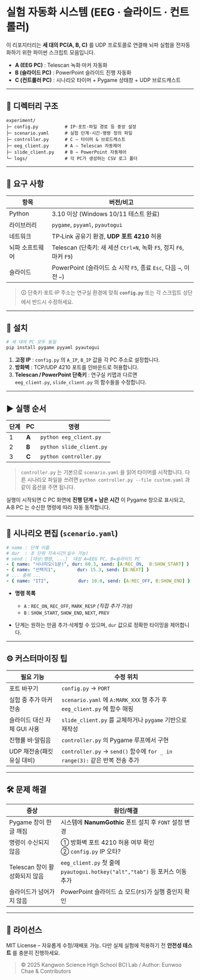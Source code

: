 # 실험 자동화 시스템 (EEG ‧ 슬라이드 ‧ 컨트롤러)

이 리포지터리는 **세 대의 PC(A, B, C)** 를 UDP 프로토콜로 연결해 뇌파 실험을 전자동화하기 위한 파이썬 스크립트 모음입니다.

* **A (EEG PC)** : Telescan 녹화·마커 자동화
* **B (슬라이드 PC)** : PowerPoint 슬라이드 진행 자동화
* **C (컨트롤러 PC)** : 시나리오 타이머 + Pygame 상태창 + UDP 브로드캐스트

---

## 📂 디렉터리 구조

```text
experiment/
├─ config.py          # IP·포트·파일 경로 등 중앙 설정
├─ scenario.yaml      # 실험 단계·시간·명령 정의 파일
├─ controller.py      # C – 타이머 & 브로드캐스트
├─ eeg_client.py      # A – Telescan 자동제어
├─ slide_client.py    # B – PowerPoint 자동제어
└─ logs/              # 각 PC가 생성하는 CSV 로그 폴더
```

---

## 🔧 요구 사항

| 항목       | 버전/비고                                                    |
| -------- | -------------------------------------------------------- |
| Python   | 3.10 이상 (Windows 10/11 테스트 완료)                           |
| 라이브러리    | `pygame`, `pyyaml`, `pyautogui`                          |
| 네트워크     | TP‑Link 공유기 환경, **UDP 포트 4210** 허용                       |
| 뇌파 소프트웨어 | Telescan (단축키: 새 세션 `Ctrl+N`, 녹화 `F5`, 정지 `F6`, 마커 `F9`) |
| 슬라이드     | PowerPoint (슬라이드 쇼 시작 `F5`, 종료 `Esc`, 다음 `→`, 이전 `←`)    |

> 🛈 단축키·포트·IP 주소는 연구실 환경에 맞춰 **`config.py`** 또는 각 스크립트 상단에서 반드시 수정하세요.

---

## 🚀 설치

```bash
# 세 대의 PC 모두 동일
pip install pygame pyyaml pyautogui
```

1. **고정 IP** : `config.py` 의 `A_IP`, `B_IP` 값을 각 PC 주소로 설정합니다.
2. **방화벽** : TCP/UDP 4210 포트를 인바운드로 허용합니다.
3. **Telescan / PowerPoint 단축키** : 연구실 키맵과 다르면 `eeg_client.py`, `slide_client.py` 의 함수들을 수정합니다.

---

## ▶️ 실행 순서

| 단계 | PC    | 명령                       |
| -- | ----- | ------------------------ |
| 1  | **A** | `python eeg_client.py`   |
| 2  | **B** | `python slide_client.py` |
| 3  | **C** | `python controller.py`   |

> `controller.py` 는 기본으로 `scenario.yaml` 을 읽어 타이머를 시작합니다. 다른 시나리오 파일을 쓰려면 `python controller.py --file custom.yaml` 과 같이 옵션을 주면 됩니다.

실행이 시작되면 C PC 화면에 **진행 단계 + 남은 시간** 이 Pygame 창으로 표시되고, A·B PC 는 수신한 명령에 따라 자동 동작합니다.

---

## 📝 시나리오 편집 (`scenario.yaml`)

```yaml
# name : 단계 이름
# dur  : 초 단위 지속시간(실수 가능)
# send : [대상:명령, ...]  대상 A=EEG PC, B=슬라이드 PC
- { name: "시나리오(1문)", dur: 60.3, send: [A:REC_ON,  B:SHOW_START] }
- { name: "선택지1",        dur: 15.3, send: [B:NEXT] }
# ... 중략 ...
- { name: "ITI",           dur: 10.0, send: [A:REC_OFF, B:SHOW_END] }
```

* **명령 목록**

  * `A` : `REC_ON`, `REC_OFF`, `MARK_RESP` *(직접 추가 가능)*
  * `B` : `SHOW_START`, `SHOW_END`, `NEXT`, `PREV`
* 단계는 원하는 만큼 추가·삭제할 수 있으며, `dur` 값으로 정확한 타이밍을 제어합니다.

---

## ⚙️ 커스터마이징 팁

| 필요 기능             | 수정 위치                                                           |
| ----------------- | --------------------------------------------------------------- |
| 포트 바꾸기            | `config.py` → `PORT`                                            |
| 실험 중 추가 마커 전송     | `scenario.yaml` 에 `A:MARK_XXX` 행 추가 후 `eeg_client.py` 에 함수 매핑   |
| 슬라이드 대신 자체 GUI 사용 | `slide_client.py` 를 교체하거나 `pygame` 기반으로 재작성                     |
| 진행률 바·알림음         | `controller.py` 의 Pygame 루프에서 구현                                |
| UDP 재전송(패킷 유실 대비) | `controller.py` → `send()` 함수에 `for _ in range(3):` 같은 반복 전송 추가 |

---

## 🛠️ 문제 해결

| 증상                   | 원인/해결                                                            |
| -------------------- | ---------------------------------------------------------------- |
| Pygame 창이 한글 깨짐      | 시스템에 **NanumGothic** 폰트 설치 후 `FONT` 설정 변경                        |
| 명령이 수신되지 않음          | ① 방화벽 포트 4210 허용 여부 확인 ② `config.py` IP 오타?                      |
| Telescan 창이 활성화되지 않음 | `eeg_client.py` 첫 줄에 `pyautogui.hotkey("alt","tab")` 등 포커스 이동 추가 |
| 슬라이드가 넘어가지 않음        | PowerPoint 슬라이드 쇼 모드(`F5`)가 실행 중인지 확인                            |

---

## 📜 라이선스

MIT License – 자유롭게 수정/재배포 가능. 다만 실제 실험에 적용하기 전 **안전성 테스트** 를 충분히 진행하세요.

> © 2025 Kangwon Science High School BCI Lab / Author: Eunwoo Chae & Contributors
